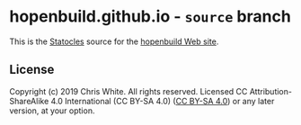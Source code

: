 # hopenbuild.github.io - `source` branch

This is the [Statocles](https://metacpan.org/pod/Statocles) source
for the [hopenbuild Web site](https://hopenbuild.github.io).

## License

Copyright (c) 2019 Chris White.  All rights reserved.
Licensed CC Attribution-ShareAlike 4.0 International (CC BY-SA 4.0)
([CC BY-SA 4.0](https://creativecommons.org/licenses/by-sa/4.0/)) or
any later version, at your option.
